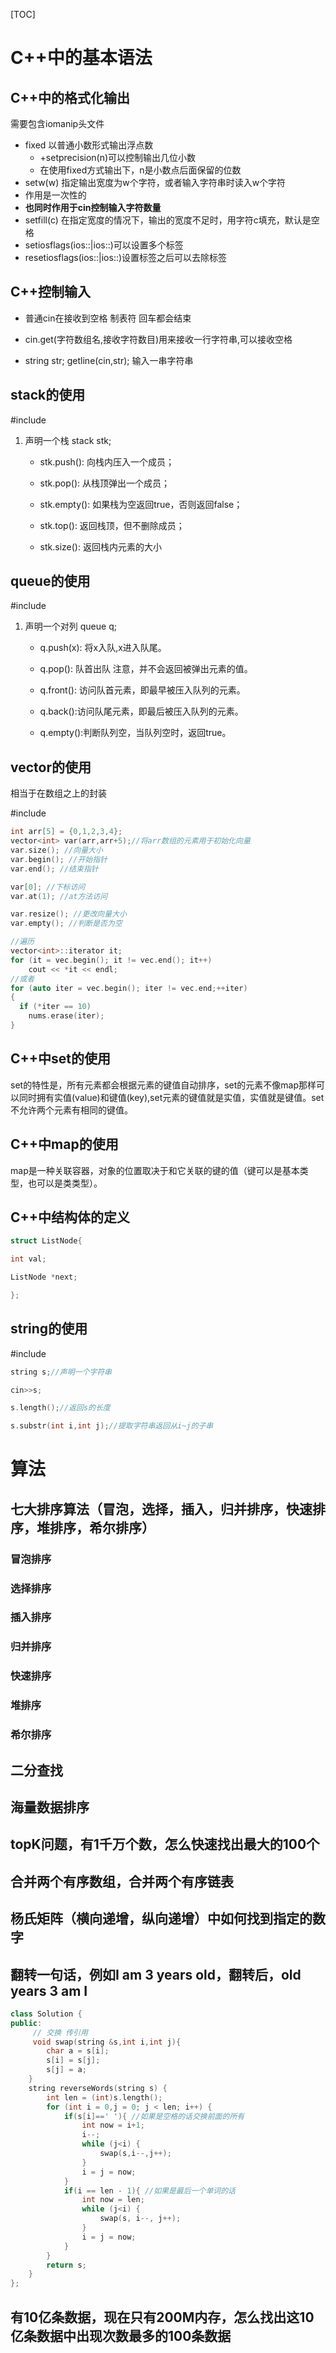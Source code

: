 

[TOC]

# C++中的基本语法 

## C++中的格式化输出 

需要包含iomanip头文件 

* fixed 以普通小数形式输出浮点数 
  * +setprecision(n)可以控制输出几位小数
  * 在使用fixed方式输出下，n是小数点后面保留的位数 
* setw(w) 指定输出宽度为w个字符，或者输入字符串时读入w个字符 
* 作用是一次性的 
* **也同时作用于cin控制输入字符数量**
* setfill(c) 在指定宽度的情况下，输出的宽度不足时，用字符c填充，默认是空格 
* setiosflags(ios::|ios::)可以设置多个标签 
* resetiosflags(ios::|ios::)设置标签之后可以去除标签 

## C++控制输入 

* 普通cin在接收到空格 制表符 回车都会结束 

* cin.get(字符数组名,接收字符数目)用来接收一行字符串,可以接收空格 

* string str; getline(cin,str); 输入一串字符串 

## stack的使用 

\#include<stack> 

1. 声明一个栈 stack<int> stk; 
   * stk.push(): 向栈内压入一个成员； 

   * stk.pop(): 从栈顶弹出一个成员； 

   * stk.empty(): 如果栈为空返回true，否则返回false； 

   *  stk.top(): 返回栈顶，但不删除成员； 

   * stk.size(): 返回栈内元素的大小 

## queue的使用 

\#include<queue> 

1. 声明一个对列 queue<int> q; 

   * q.push(x): 将x入队,x进入队尾。 

   *  q.pop(): 队首出队 注意，并不会返回被弹出元素的值。 

   *  q.front(): 访问队首元素，即最早被压入队列的元素。 

   *  q.back():访问队尾元素，即最后被压入队列的元素。 

   *  q.empty():判断队列空，当队列空时，返回true。 

## vector的使用 

相当于在数组之上的封装 

\#include<vector> 

```c 
int arr[5] = {0,1,2,3,4}; 
vector<int> var(arr,arr+5);//将arr数组的元素用于初始化向量 
var.size(); //向量大小 
var.begin(); //开始指针 
var.end(); //结束指针 

var[0]; //下标访问 
var.at(1); //at方法访问 

var.resize(); //更改向量大小 
var.empty(); //判断是否为空 

//遍历 
vector<int>::iterator it; 
for (it = vec.begin(); it != vec.end(); it++) 
	cout << *it << endl; 
//或者
for (auto iter = vec.begin(); iter != vec.end;++iter)
{
  if (*iter == 10)
    nums.erase(iter);
}
```

## C++中set的使用

set的特性是，所有元素都会根据元素的键值自动排序，set的元素不像map那样可以同时拥有实值(value)和键值(key),set元素的键值就是实值，实值就是键值。set不允许两个元素有相同的键值。

## C++中map的使用

map是一种关联容器，对象的位置取决于和它关联的键的值（键可以是基本类型，也可以是类类型）。

## C++中结构体的定义 

```c 
struct ListNode{ 

int val; 

ListNode *next; 

}; 
```

## string的使用 

\#include<string> 

```c 
string s;//声明一个字符串 

cin>>s; 

s.length();//返回s的长度 

s.substr(int i,int j);//提取字符串返回从i~j的子串 
```

# 算法 

## 七大排序算法（冒泡，选择，插入，归并排序，快速排序，堆排序，希尔排序） 

### 冒泡排序

### 选择排序

### 插入排序

### 归并排序

### 快速排序

### 堆排序

### 希尔排序

## 二分查找 

## 海量数据排序 

## topK问题，有1千万个数，怎么快速找出最大的100个 

## 合并两个有序数组，合并两个有序链表 

## 杨氏矩阵（横向递增，纵向递增）中如何找到指定的数字 

## 翻转一句话，例如I am 3 years old，翻转后，old years 3 am I

```c++
class Solution {
public:
  	 // 交换 传引用
     void swap(string &s,int i,int j){
        char a = s[i];
        s[i] = s[j];
        s[j] = a;
    }
    string reverseWords(string s) {
        int len = (int)s.length();
        for (int i = 0,j = 0; j < len; i++) {
            if(s[i]==' '){ //如果是空格的话交换前面的所有
                int now = i+1;
                i--;
                while (j<i) {
                    swap(s,i--,j++);
                }
                i = j = now;
            }
            if(i == len - 1){ //如果是最后一个单词的话
                int now = len;
                while (j<i) {
                    swap(s, i--, j++);
                }
                i = j = now;
            }
        }
        return s;
    }
};
```

## 有10亿条数据，现在只有200M内存，怎么找出这10亿条数据中出现次数最多的100条数据 

